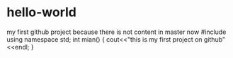 # hello-world
my first github project
because there is not content in master now
#include<iostream>
  using namespace std;
  int mian()
  {
  cout<<"this is my first project on github"<<endl;
  }
